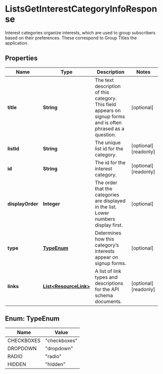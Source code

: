 

# ListsGetInterestCategoryInfoResponse

Interest categories organize interests, which are used to group subscribers based on their preferences. These correspond to Group Titles the application.

## Properties

| Name | Type | Description | Notes |
|------------ | ------------- | ------------- | -------------|
|**title** | **String** | The text description of this category. This field appears on signup forms and is often phrased as a question. |  [optional] |
|**listId** | **String** | The unique list id for the category. |  [optional] [readonly] |
|**id** | **String** | The id for the interest category. |  [optional] [readonly] |
|**displayOrder** | **Integer** | The order that the categories are displayed in the list. Lower numbers display first. |  [optional] |
|**type** | [**TypeEnum**](#TypeEnum) | Determines how this category’s interests appear on signup forms. |  [optional] |
|**links** | [**List&lt;ResourceLink&gt;**](ResourceLink.md) | A list of link types and descriptions for the API schema documents. |  [optional] [readonly] |



## Enum: TypeEnum

| Name | Value |
|---- | -----|
| CHECKBOXES | &quot;checkboxes&quot; |
| DROPDOWN | &quot;dropdown&quot; |
| RADIO | &quot;radio&quot; |
| HIDDEN | &quot;hidden&quot; |



